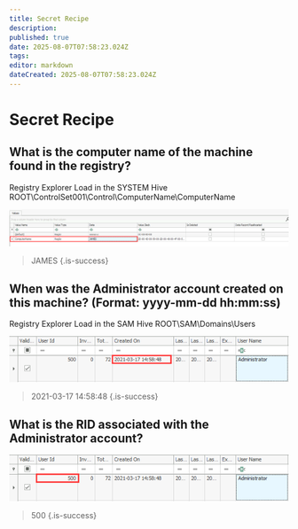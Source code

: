 ```yaml
---
title: Secret Recipe
description: 
published: true
date: 2025-08-07T07:58:23.024Z
tags: 
editor: markdown
dateCreated: 2025-08-07T07:58:23.024Z
---
```


# Secret Recipe

## What is the computer name of the machine found in the registry?

Registry Explorer
Load in the SYSTEM Hive
ROOT\ControlSet001\Control\ComputerName\ComputerName

![1_1.png](/thm/challenges/secret_recipe/1_1.png)

> JAMES
{.is-success}


## When was the Administrator account created on this machine? (Format: yyyy-mm-dd hh:mm:ss)

Registry Explorer
Load in the SAM Hive
ROOT\SAM\Domains\Users

![2_1.png](/thm/challenges/secret_recipe/2_1.png)

> 2021-03-17 14:58:48
{.is-success}


## What is the RID associated with the Administrator account?

![3_1.png](/thm/challenges/secret_recipe/3_1.png)


> 500
{.is-success}

